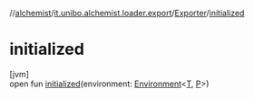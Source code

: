 //[alchemist](../../../index.md)/[it.unibo.alchemist.loader.export](../index.md)/[Exporter](index.md)/[initialized](initialized.md)

# initialized

[jvm]\
open fun [initialized](initialized.md)(environment: [Environment](../../it.unibo.alchemist.model.interfaces/-environment/index.md)<[T](https://docs.oracle.com/javase/8/docs/api/java/lang/Iterable.html), [P](../../it.unibo.alchemist.loader.shapes/-rectangle/index.md)>)
